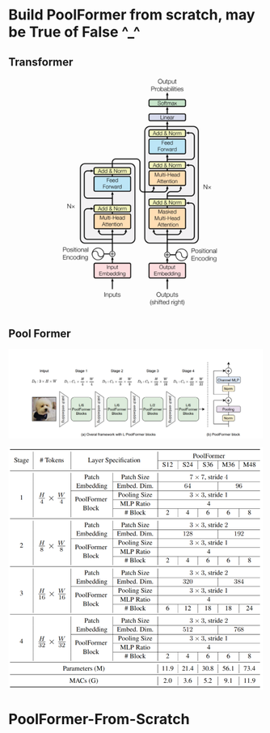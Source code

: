 # Build PoolFormer from scratch, may be True of False ^_^


## Transformer
![Transformer](Transformer.png)


## Pool Former
![Pool Former](PoolFormer_arch.png)

![Pool Former](PoolFormer.png)
# PoolFormer-From-Scratch
